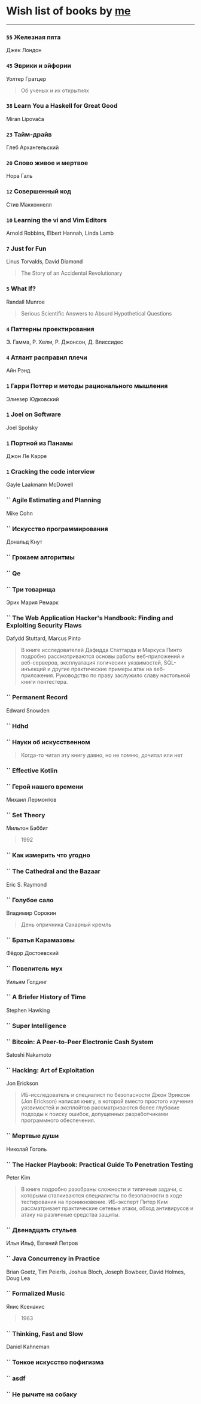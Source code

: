 # Wish list of books by [me](http://www.knigopis.com/#/me/books?u=381417697-yandex)
---

### `55` Железная пята
Джек Лондон

### `45` Эврики и эйфории
Уолтер Гратцер
> Об ученых и их открытиях

### `38` Learn You a Haskell for Great Good
Miran Lipovača

### `23` Тайм-драйв
Глеб Архангельский

### `20` Слово живое и мертвое
Нора Галь

### `12` Совершенный код
Стив Макконнелл

### `10` Learning the vi and Vim Editors
Arnold Robbins, Elbert Hannah, Linda Lamb

### `7` Just for Fun
Linus Torvalds, David Diamond
> The Story of an Accidental Revolutionary

### `5` What If?
Randall Munroe
> Serious Scientific Answers to Absurd Hypothetical Questions

### `4` Паттерны проектирования
Э. Гамма, Р. Хелм, Р. Джонсон, Д. Влиссидес

### `4` Атлант расправил плечи
Айн Рэнд

### `1` Гарри Поттер и методы рационального мышления
Элиезер Юдковский

### `1` Joel on Software
Joel Spolsky

### `1` Портной из Панамы
Джон Ле Карре

### `1` Cracking the code interview
Gayle Laakmann McDowell

### `` Agile Estimating and Planning
Mike Cohn

### `` Искусство программирования
Дональд Кнут

### `` Грокаем алгоритмы

### `` Qe

### `` Три товарища
Эрих Мария Ремарк

### `` The Web Application Hacker's Handbook: Finding and Exploiting Security Flaws
Dafydd Stuttard, Marcus Pinto
> В книге исследователей Дафидда Статтарда и Маркуса Пинто подробно рассматриваются основы работы веб-приложений и веб-серверов, эксплуатация логических уязвимостей, SQL-инъекций и другие практические примеры атак на веб-приложения. Руководство по праву заслужило славу настольной книги пентестера.

### `` Permanent Record
Edward Snowden

### `` Hdhd

### `` Науки об искусственном
> Когда-то читал эту книгу давно, но не помню, дочитал или нет

### `` Effective Kotlin

### `` Герой нашего времени
Михаил Лермонтов

### `` Set Theory
Мильтон Бэббит
> 1992

### `` Как измерить что угодно

### `` The Cathedral and the Bazaar
Eric S. Raymond

### `` Голубое сало
Владимир Сорокин
> День опричника
> Сахарный кремль

### `` Братья Карамазовы
Фёдор Достоевский

### `` Повелитель мух
Уильям Голдинг

### `` A Briefer History of Time
Stephen Hawking

### `` Super Intelligence

### `` Bitcoin: A Peer-to-Peer Electronic Cash System
Satoshi Nakamoto

### `` Hacking: Art of Exploitation
Jon Erickson
> ИБ-исследователь и специалист по безопасности Джон Эриксон (Jon Erickson) написал книгу, в которой вместо простого изучения уязвимостей и эксплойтов рассматриваются более глубокие подходы к поиску ошибок, допущенных разработчиками программного обеспечения.

### `` Мертвые души
Николай Гоголь

### `` The Hacker Playbook: Practical Guide To Penetration Testing
Peter Kim
> В книге подробно разобраны сложности и типичные задачи, с которыми сталкиваются специалисты по безопасности в ходе тестирования на проникновение. ИБ-эксперт Питер Ким рассматривает практические сетевые атаки, обход антивирусов и атаку на различные средства защиты.

### `` Двенадцать стульев
Илья Ильф, Евгений Петров

### `` Java Concurrency in Practice
Brian Goetz,‎ Tim Peierls,‎ Joshua Bloch,‎ Joseph Bowbeer,‎ David Holmes,‎ Doug Lea

### `` Formalized Music
Янис Ксенакис
> 1963

### `` Thinking, Fast and Slow
Daniel Kahneman

### `` Тонкое искусство пофигизма

### `` asdf

### `` Не рычите на собаку


